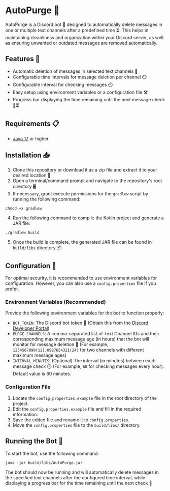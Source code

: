 # AutoPurge 🧹

AutoPurge is a Discord bot 🤖 designed to automatically delete messages in one or multiple text channels after a predefined time ⏳. This helps in maintaining cleanliness and organization within your Discord server, as well as ensuring unwanted or outdated messages are removed automatically.

## Features 🌟

- Automatic deletion of messages in selected text channels 📜
- Configurable time intervals for message deletion per channel ⏲️
- Configurable interval for checking messages ⏲️
- Easy setup using environment variables or a configuration file 🛠️
- Progress bar displaying the time remaining until the next message check 🔄⏳

## Requirements 📋

- [Java 17](https://www.oracle.com/java/technologies/javase/jdk17-archive-downloads.html) or higher

## Installation 📥

1. Clone this repository or download it as a zip file and extract it to your desired location 📂
2. Open a terminal/command prompt and navigate to the repository's root directory 🖥️
3. If necessary, grant execute permissions for the `gradlew` script by running the following command:

```
chmod +x gradlew
```

4. Run the following command to compile the Kotlin project and generate a JAR file:

```
./gradlew build
```

5. Once the build is complete, the generated JAR file can be found in `build/libs` directory 📦

## Configuration 🔧

For optimal security, it is recommended to use environment variables for configuration. However, you can also use a `config.properties` file if you prefer.

### Environment Variables (Recommended)

Provide the following environment variables for the bot to function properly:

- `BOT_TOKEN`: The Discord bot token 🎫 (Obtain this from the [Discord Developer Portal](https://discord.com/developers/applications))
- `PURGE_CHANNELS`: A comma-separated list of Text Channel IDs and their corresponding maximum message age (in hours) that the bot will monitor for message deletion 📝 (For example, `1234567890(12),0987654321(24)` for two channels with different maximum message ages)
- `INTERVAL_MINUTES`: (Optional) The interval (in minutes) between each message check ⏲️ (For example, `60` for checking messages every hour). Default value is 60 minutes.

### Configuration File

1. Locate the `config.properties.example` file in the root directory of the project.
2. Edit the `config.properties.example` file and fill in the required information:
3. Save the edited file and rename it to `config.properties`.
4. Move the `config.properties` file to the `build/libs/` directory.

## Running the Bot 🚀

To start the bot, use the following command:

```
java -jar build/libs/AutoPurge.jar
```

The bot should now be running and will automatically delete messages in the specified text channels after the configured time interval, while displaying a progress bar for the time remaining until the next check 🎉
